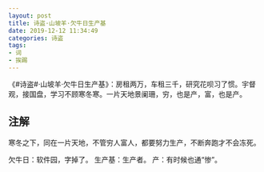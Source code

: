 ```yaml
---
layout: post
title: 诗盗·山坡羊·欠牛日生产基
date: 2019-12-12 11:34:49
categories: 诗盗
tags:
- 词
- 挨踢
---
```

《#诗盗#·山坡羊·欠牛日生产基》：房租两万，车租三千，研究花呗习了惯。宇督观，接国盘，学习不顾寒冬寒。一片天地景阑珊，穷，也是产，富，也是产。

## 注解

寒冬之下，同在一片天地，不管穷人富人，都要努力生产，不断奔跑才不会冻死。

欠牛日：软件园，字掉了。
生产基：生产者。
产：有时候也通“惨”。
